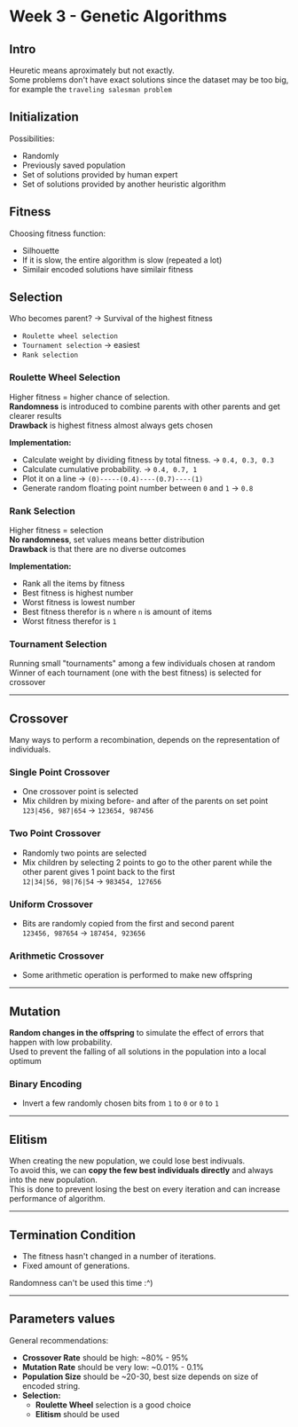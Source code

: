 # Week 3 - Genetic Algorithms

## Intro

Heuretic means aproximately but not exactly.<br>
Some problems don't have exact solutions since the dataset may be too big, for example the ```traveling salesman problem```<br>

## Initialization

Possibilities:

* Randomly
* Previously saved population
* Set of solutions provided by human expert
* Set of solutions provided by another heuristic algorithm

## Fitness

Choosing fitness function:

* Silhouette
* If it is slow, the entire algorithm is slow (repeated a lot)
* Similair encoded solutions have similair fitness

## Selection

Who becomes parent? -> Survival of the highest fitness

* ```Roulette wheel selection```
* ```Tournament selection``` -> easiest
* ```Rank selection```

### Roulette Wheel Selection

Higher fitness = higher chance of selection.<br>
<b>Randomness</b> is introduced to combine parents with other parents and get clearer results<br>
<b>Drawback</b> is highest fitness almost always gets chosen

<b>Implementation:</b><br>

* Calculate weight by dividing fitness by total fitness. -> ```0.4, 0.3, 0.3```
* Calculate cumulative probability. -> ```0.4, 0.7, 1```
* Plot it on a line -> ```(0)-----(0.4)----(0.7)----(1)```
* Generate random floating point number between ```0``` and ```1``` -> ```0.8```

### Rank Selection

Higher fitness = selection<br>
<b>No randomness</b>, set values means better distribution<br>
<b>Drawback</b> is that there are no diverse outcomes

<b> Implementation: </b>

* Rank all the items by fitness
* Best fitness is highest number
* Worst fitness is lowest number
* Best fitness therefor is ```n``` where ```n``` is amount of items
* Worst fitness therefor is ```1```

### Tournament Selection

Running small "tournaments" among a few individuals chosen at random <br>
Winner of each tournament (one with the best fitness) is selected for crossover<br>

---

## Crossover
Many ways to perform a recombination, depends on the representation of individuals.

### Single Point Crossover

* One crossover point is selected
* Mix children by mixing before- and after of the parents on set point<br>```123|456, 987|654``` -> ```123654, 987456```

### Two Point Crossover

* Randomly two points are selected
* Mix children by selecting 2 points to go to the other parent while the other parent gives 1 point back to the first<br>```12|34|56, 98|76|54``` -> ```983454, 127656```

### Uniform Crossover

* Bits are randomly copied from the first and second parent<br>```123456, 987654``` -> ```187454, 923656```

### Arithmetic Crossover

* Some arithmetic operation is performed to make new offspring

---

## Mutation

<b>Random changes in the offspring</b> to simulate the effect of errors that happen with low probability.<br>
Used to prevent the falling of all solutions in the population into a local optimum

### Binary Encoding

* Invert a few randomly chosen bits from ```1``` to ```0``` or ```0``` to ```1```

---

## Elitism

When creating the new population, we could lose best indivuals.<br>
To avoid this, we can <b>copy the few best individuals directly</b> and always into the new population.<br>
This is done to prevent losing the best on every iteration and can increase performance of algorithm.

---

## Termination Condition

* The fitness hasn't changed in a number of iterations.
* Fixed amount of generations.

Randomness can't be used this time :^)

---

## Parameters values

General recommendations:

* <b>Crossover Rate</b> should be high: ~80% - 95%
* <b>Mutation Rate</b> should be very low: ~0.01% - 0.1% 
* <b>Population Size</b> should be ~20-30, best size depends on size of encoded string.
* <b> Selection: </b>
    * <b>Roulette Wheel</b> selection is a good choice
    * <b>Elitism</b> should be used
